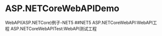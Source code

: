 # ASP.NETCoreWebAPIDemo
WebAPI(ASP.NETCore)例子-NET5
##NET5
ASP.NETCoreWebAPI:WebAPI工程
ASP.NETCoreWebAPITest:WebAPI测试工程